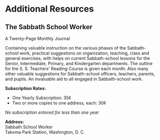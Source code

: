 # Additional Resources

## The Sabbath School Worker

A Twenty-Page Monthly Journal

Containing valuable instruction on the various phases of the Sabbath-school work, practical suggestions on organization, teaching, class and general exercises, with helps on current Sabbath-school lessons for the Senior, Intermediate, Primary, and Kindergarten departments. The outline for the S. S. Teachers' Reading Course is given each month. Also many other valuable suggestions for Sabbath-school officers, teachers, parents, and pupils. An invaluable aid to all engaged in Sabbath-school work.

**Subscription Rates:**
- One Yearly Subscription: 35¢
- Two or more copies to one address, each: 30¢

*No subscription entered for less than one year*

**Address:**  
Sabbath School Worker  
Takoma Park Station, Washington, D. C.